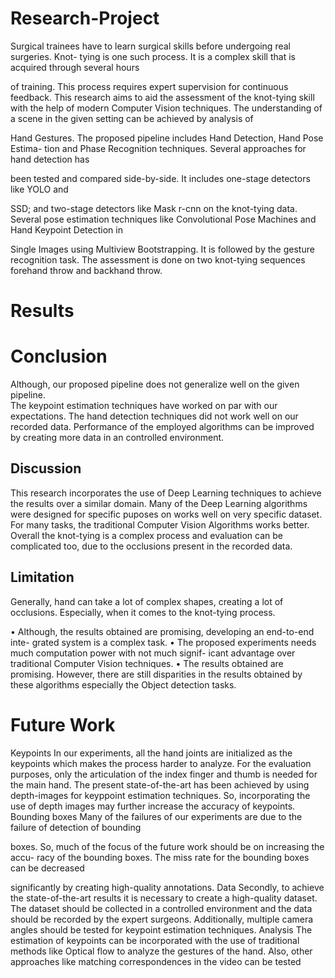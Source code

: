# Research-Project
Surgical trainees have to learn surgical skills before undergoing real surgeries. Knot-
tying is one such process. It is a complex skill that is acquired through several hours

of training. This process requires expert supervision for continuous feedback. This
research aims to aid the assessment of the knot-tying skill with the help of modern
Computer Vision techniques.
The understanding of a scene in the given setting can be achieved by analysis of

Hand Gestures. The proposed pipeline includes Hand Detection, Hand Pose Estima-
tion and Phase Recognition techniques. Several approaches for hand detection has

been tested and compared side-by-side. It includes one-stage detectors like YOLO and

SSD; and two-stage detectors like Mask r-cnn on the knot-tying data. Several pose estimation techniques like Convolutional Pose Machines and Hand Keypoint Detection in

Single Images using Multiview Bootstrapping. It is followed by the gesture recognition
task.
The assessment is done on two knot-tying sequences forehand throw and backhand
throw.

# Results
# Conclusion
Although, our proposed pipeline does not generalize well on the given pipeline.  
The keypoint estimation techniques have
worked on par with our expectations. The hand detection techniques did not
work well on our recorded data. Performance of the employed algorithms can be improved by
creating more data in an controlled environment.

## Discussion 
This research incorporates the use of Deep Learning techniques to achieve the results
over a similar domain. Many of the Deep Learning algorithms were designed for specific
puposes on works well on very specific dataset. For many tasks, the traditional Computer Vision Algorithms
works better.
Overall the knot-tying is a complex process and evaluation can be complicated too,
due to the occlusions present in the recorded data.

## Limitation
Generally, hand can take a lot of complex shapes, creating a lot of occlusions.
Especially, when it comes to the knot-tying process.

• Although, the results obtained are promising, developing an end-to-end inte-
grated system is a complex task.
• The proposed experiments needs much computation power with not much signif-
icant advantage over traditional Computer Vision techniques.
• The results obtained are promising. However, there are still disparities in the
results obtained by these algorithms especially the Object detection tasks.

# Future Work
Keypoints
In our experiments, all the hand joints are initialized as the keypoints which makes the
process harder to analyze. For the evaluation purposes, only the articulation of the
index finger and thumb is needed for the main hand.
The present state-of-the-art has been achieved by using depth-images for keyppoint
estimation techniques. So, incorporating the use of depth images may further increase
the accuracy of keypoints.
Bounding boxes
Many of the failures of our experiments are due to the failure of detection of bounding

boxes. So, much of the focus of the future work should be on increasing the accu-
racy of the bounding boxes. The miss rate for the bounding boxes can be decreased

significantly by creating high-quality annotations.
Data
Secondly, to achieve the state-of-the-art results it is necessary to create a high-quality
dataset. The dataset should be collected in a controlled environment and the data
should be recorded by the expert surgeons. Additionally, multiple camera angles should
be tested for keypoint estimation techniques.
Analysis
The estimation of keypoints can be incorporated with the use of traditional methods
like Optical flow to analyze the gestures of the hand.
Also, other approaches like matching correspondences in the video can be tested

